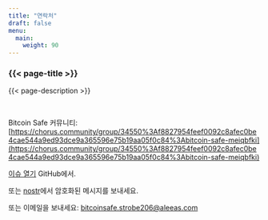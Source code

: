 ```yaml
---
title: "연락처"
draft: false
menu:
  main:
    weight: 90
---
```


### {{< page-title >}} 
{{< page-description >}} 

<br>


Bitcoin Safe 커뮤니티: [https://chorus.community/group/34550%3Af8827954feef0092c8afec0be4cae544a9ed93dce9a365596e75b19aa05f0c84%3Abitcoin-safe-meiqbfki](https://chorus.community/group/34550%3Af8827954feef0092c8afec0be4cae544a9ed93dce9a365596e75b19aa05f0c84%3Abitcoin-safe-meiqbfki)

[이슈 열기](https://github.com/andreasgriffin/bitcoin-safe) GitHub에서.

또는 [nostr](https://yakihonne.com/users/npub1g9uhysae68vhvwwqel8v9enr9mg43rn4tpurs6a9g4jsrw6nl7lsplhs9v)에서 암호화된 메시지를 보내세요.

또는 이메일을 보내세요: bitcoinsafe.strobe206@aleeas.com